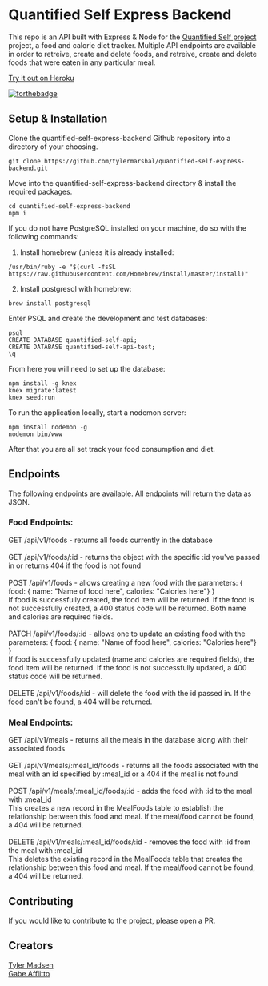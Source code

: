 # Quantified Self Express Backend

This repo is an API built with Express & Node for the [Quantified Self project](https://gabrielafflitto.github.io/quantified-self/) project, a food and calorie diet tracker. Multiple API endpoints are available in order to retreive, create and delete foods, and retreive, create and delete foods that were eaten in any particular meal.

[Try it out on Heroku](https://quantified-self-express.herokuapp.com/)

[![forthebadge](https://forthebadge.com/images/badges/made-with-javascript.svg)](#)

## Setup & Installation

Clone the quantified-self-express-backend Github repository into a directory of your choosing.

```
git clone https://github.com/tylermarshal/quantified-self-express-backend.git
```

Move into the quantified-self-express-backend directory & install the required packages.

```
cd quantified-self-express-backend
npm i
```

If you do not have PostgreSQL installed on your machine, do so with the following commands:

1) Install homebrew (unless it is already installed:

```
/usr/bin/ruby -e "$(curl -fsSL https://raw.githubusercontent.com/Homebrew/install/master/install)"
```

2) Install postgresql with homebrew:

```
brew install postgresql
```

Enter PSQL and create the development and test databases:

```
psql
CREATE DATABASE quantified-self-api;
CREATE DATABASE quantified-self-api-test;
\q
```

From here you will need to set up the database:

```
npm install -g knex
knex migrate:latest
knex seed:run
```

To run the application locally, start a nodemon server:

```
npm install nodemon -g
nodemon bin/www
```

After that you are all set track your food consumption and diet.

## Endpoints

The following endpoints are available. All endpoints will return the data as JSON.

### Food Endpoints:

GET /api/v1/foods - returns all foods currently in the database<br/>
<br/>
GET /api/v1/foods/:id - returns the object with the specific :id you've passed in or returns 404 if the food is not found<br/>
<br/>
POST /api/v1/foods - allows creating a new food with the parameters:
{ food: { name: "Name of food here", calories: "Calories here"} } <br/>
If food is successfully created, the food item will be returned. If the food is not successfully created, a 400 status code will be returned. Both name and calories are required fields.<br/>
<br/>
PATCH /api/v1/foods/:id - allows one to update an existing food with the parameters: 
{ food: { name: "Name of food here", calories: "Calories here"} } <br/>
If food is successfully updated (name and calories are required fields), the food item will be returned. If the food is not successfully updated, a 400 status code will be returned.<br/>
<br/>
DELETE /api/v1/foods/:id - will delete the food with the id passed in. If the food can't be found, a 404 will be returned.<br/>

### Meal Endpoints:<br/>

GET /api/v1/meals - returns all the meals in the database along with their associated foods<br/>
<br/>
GET /api/v1/meals/:meal_id/foods - returns all the foods associated with the meal with an id specified by :meal_id or a 404 if the meal is not found<br/>
<br/>
POST /api/v1/meals/:meal_id/foods/:id - adds the food with :id to the meal with :meal_id <br/>
This creates a new record in the MealFoods table to establish the relationship between this food and meal. If the meal/food cannot be found, a 404 will be returned.<br/>
<br/>
DELETE /api/v1/meals/:meal_id/foods/:id - removes the food with :id from the meal with :meal_id <br/>
This deletes the existing record in the MealFoods table that creates the relationship between this food and meal. If the meal/food cannot be found, a 404 will be returned.<br/>

## Contributing

If you would like to contribute to the project, please open a PR.

## Creators
[Tyler Madsen](https://github.com/tylermarshal)<br/>
[Gabe Afflitto](https://github.com/GabrielAfflitto)

